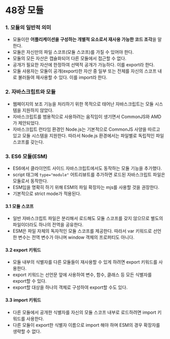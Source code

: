 # 48장 모듈

### 1. 모듈의 일반적 의미

- 모듈이란 **어플리케이션을 구성하는 개별적 요소로서 재사용 가능한 코드 조각**을 말한다.
- 모듈은 자신만의 파일 스코프(모듈 스코프)를 가질 수 있어야 한다.
- 모듈의 모든 자산은 캡슐화되어 다른 모듈에서 접근할 수 없다.
- 공개가 필요한 자산에 한정하여 선택적 공개가 가능하다. 이를 export라 한다.
- 모듈 사용자는 모듈이 공개(export)한 자산 중 일부 또는 전체를 자신의 스코프 내로 불러들여 재사용할 수 있다. 이를 import라 한다.

### 2. 자바스크립트와 모듈

- 웹페이지의 보조 기능을 처리하기 위한 목적으로 태어난 자바스크립트는 모듈 시스템을 지원하지 않았다.
- 자바스크립트를 범용적으로 사용하려는 움직임이 생기면서 CommonJS와 AMD가 제안되었다.
- 자바스크립트 런타임 환경인 Node.js는 기본적으로 CommonJS 사양을 따르고 있고 모듈 시스템을 지원한다. 따라서 Node.js 환경에서는 파일별로 독립적인 파일 스코프를 갖는다.

### 3. ES6 모듈(ESM)

- ES6에서 클라이언트 사이드 자바스크립트에서도 동작하는 모듈 기능을 추가했다.
- script 태그에 `type="module"` 어트리뷰트를 추가하면 로드된 자바스크립트 파일은 모듈로서 동작한다.
- ESM임을 명확히 하기 위해 ESM의 파일 확장자는 mjs를 사용할 것을 권장한다.
- 기본적으로 strict mode가 적용된다.

#### 3.1 모듈 스코프

- 일반 자바스크립트 파일은 분리해서 로드해도 모듈 스코프를 갖지 않으므로 별도의 파일이더라도 하나의 전역을 공유한다.
- ESM은 파일 자체의 독자적인 모듈 스코프를 제공한다. 따라서 var 키워드로 선언한 변수는 전역 변수가 아니며 window 객체의 프로퍼티도 아니다.

#### 3.2 export 키워드

- 모듈 내부의 식별자를 다른 모듈들이 재사용할 수 있게 하려면 export 키워드를 사용한다.
- export 키워드는 선언문 앞에 사용하여 변수, 함수, 클래스 등 모든 식별자를 export할 수 있다.
- export할 대상을 하나의 객체로 구성하여 export할 수도 있다.

#### 3.3 import 키워드

- 다른 모듈에서 공개한 식별자를 자신의 모듈 스코프 내부로 로드하려면 import 키워드를 사용한다.
- 다른 모듈이 export한 식별자 이름으로 import 해야 하며 ESM의 경우 확장자를 생략할 수 없다.
